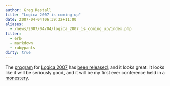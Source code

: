 ```yaml
---
author: Greg Restall
title: "Logica 2007 is coming up"
date: 2007-04-04T06:39:32+11:00
aliases:
  - /news/2007/04/04/logica_2007_is_coming_up/index.php
filter:
  - erb
  - markdown
  - rubypants
dirty: true
---
```


The [program](http://logika.flu.cas.cz/redaction.php?action=showRedaction&id_categoryNode=1133) for [Logica 2007](http://logika.flu.cas.cz/redaction.php?action=showRedaction&id_categoryNode=852) has [been released](http://logika.flu.cas.cz/redaction.php?action=showRedaction&id_categoryNode=1133), and it looks great. It looks like it will be seriously good, and it will be my first ever conference held in a [monestery](http://www.mcdo.cz/index.php?lang=eng).